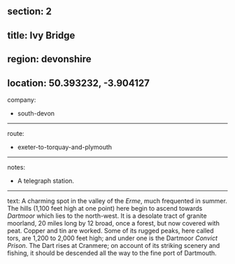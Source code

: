 section: 2
----
title: Ivy Bridge
----
region: devonshire
----
location: 50.393232, -3.904127
----
company:
- south-devon
----
route:
- exeter-to-torquay-and-plymouth
----
notes:
- A telegraph station.
----
text: A charming spot in the valley of the *Erme*, much frequented in summer. The hills (1,100 feet high at one point) here begin to ascend towards *Dartmoor* which lies to the north-west. It is a desolate tract of granite moorland, 20 miles long by 12 broad, once a forest, but now covered with peat. Copper and tin are worked. Some of its rugged peaks, here called tors, are 1,200 to 2,000 feet high; and under one is the Dartmoor *Convict Prison*. The Dart rises at Cranmere; on account of its striking scenery and fishing, it should be descended all the way to the fine port of Dartmouth.
